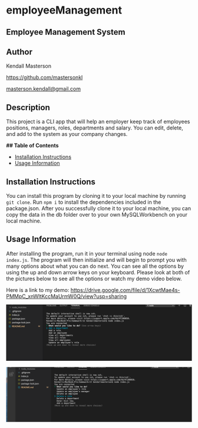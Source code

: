 # employeeManagement


<h2> Employee Management System </h2> 

<h2> Author </h2>

Kendall Masterson

https://github.com/mastersonkl

masterson.kendall@gmail.com

<h2> Description </h2>

This project is a CLI app that will help an employer keep track of employees positions, managers, roles, departments and salary. You can edit, delete, and add to the system as your company changes. 

**## Table of Contents**

- [Installation Instructions](#installation-instructions)
- [Usage Information](#usage-information)



## Installation Instructions

You can install this program by cloning it to your local machine by running `git clone`. Run `npm i` to install the dependencies included in the package.json. After you successfully clone it to your local machine, you can copy the data in the db folder over to your own MySQLWorkbench on your local machine. 

## Usage Information

After installing the program, run it in your terminal using node `node index.js`. The program will then initialize and will begin to prompt you with many options about what you can do next. You can see all the options by using the up and down arrow keys on your keyboard. Please look at both of the pictures below to see all the options or watch my demo video below. 

Here is a link to my demo: https://drive.google.com/file/d/1XcwtMae4s-PMMpC_xnWltKccMaUrmW0Q/view?usp=sharing


![](img/screen1.png)

![](img/screen2.png)




